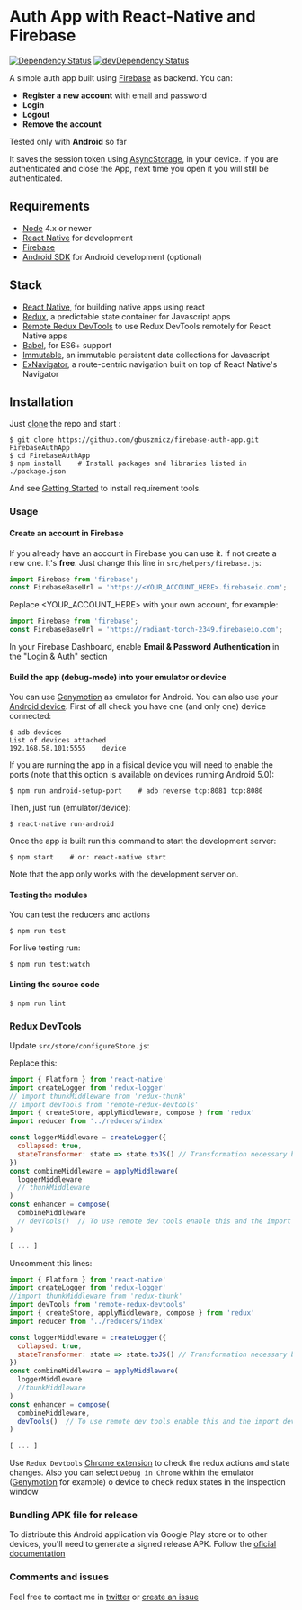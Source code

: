 # Auth App with React-Native and Firebase

[![Dependency Status](https://david-dm.org/gbuszmicz/firebase-auth-app.svg?style=flat)](https://david-dm.org/gbuszmicz/firebase-auth-app)
[![devDependency Status](https://david-dm.org/gbuszmicz/firebase-auth-app/dev-status.svg?style=flat)](https://david-dm.org/gbuszmicz/firebase-auth-app#info=devDependencies)

A simple auth app built using [Firebase](https://www.firebase.com/) as backend. 
You can:
- **Register a new account** with email and password
- **Login**
- **Logout**
- **Remove the account**

Tested only with **Android** so far

It saves the session token using [AsyncStorage](https://facebook.github.io/react-native/docs/asyncstorage.html), in your device.
If you are authenticated and close the App, next time you open it you will still be authenticated.

## Requirements
- [Node](https://nodejs.org) 4.x or newer
- [React Native](http://facebook.github.io/react-native/docs/getting-started.html) for development
- [Firebase](https://www.firebase.com/)
- [Android SDK](https://developer.android.com/sdk/) for Android development (optional)

## Stack
- [React Native](https://facebook.github.io/react-native/), for building native apps using react
- [Redux](http://rackt.github.io/redux/index.html), a predictable state container for Javascript apps
- [Remote Redux DevTools](https://github.com/zalmoxisus/remote-redux-devtools) to use Redux DevTools remotely for React Native apps
- [Babel](http://babeljs.io/), for ES6+ support
- [Immutable](https://facebook.github.io/immutable-js/), an immutable persistent data collections for Javascript
- [ExNavigator](https://github.com/exponentjs/ex-navigator), a route-centric navigation built on top of React Native's Navigator    


## Installation
Just [clone](github-windows://openRepo/https://github.com/gbuszmicz/firebase-auth-app.git) the repo
and start :
```shell
$ git clone https://github.com/gbuszmicz/firebase-auth-app.git FirebaseAuthApp
$ cd FirebaseAuthApp
$ npm install    # Install packages and libraries listed in ./package.json
```
And see [Getting Started](https://facebook.github.io/react-native/docs/getting-started.html) to install requirement tools.

### Usage
#### Create an account in Firebase
If you already have an account in Firebase you can use it. If not create a new one. It's **free**.
Just change this line in ```src/helpers/firebase.js```:
```javascript
import Firebase from 'firebase';
const FirebaseBaseUrl = 'https://<YOUR_ACCOUNT_HERE>.firebaseio.com';
```
Replace <YOUR_ACCOUNT_HERE> with your own account, for example:
```javascript
import Firebase from 'firebase';
const FirebaseBaseUrl = 'https://radiant-torch-2349.firebaseio.com';
```
In your Firebase Dashboard, enable **Email & Password Authentication** in the "Login & Auth" section


#### Build the app (debug-mode) into your emulator or device
You can use [Genymotion](https://www.genymotion.com/) as emulator for Android. 
You can also use your [Android device](https://facebook.github.io/react-native/docs/running-on-device-android.html). 
First of all check you have one (and only one) device connected:
```shell
$ adb devices
List of devices attached
192.168.58.101:5555    device
```

If you are running the app in a fisical device you will need to enable the ports (note that this option is available on devices running Android 5.0):
```shell
$ npm run android-setup-port    # adb reverse tcp:8081 tcp:8080
```

Then, just run (emulator/device):
```shell
$ react-native run-android
```

Once the app is built run this command to start the development server:
```shell
$ npm start    # or: react-native start
```
Note that the app only works with the development server on.

#### Testing the modules
You can test the reducers and actions
```shell
$ npm run test
```

For live testing run:
```shell
$ npm run test:watch
```

#### Linting the source code
```shell
$ npm run lint
```

### Redux DevTools
Update ```src/store/configureStore.js```:

Replace this:
```javascript
import { Platform } from 'react-native'
import createLogger from 'redux-logger'
// import thunkMiddleware from 'redux-thunk'
// import devTools from 'remote-redux-devtools'
import { createStore, applyMiddleware, compose } from 'redux'
import reducer from '../reducers/index'

const loggerMiddleware = createLogger({
  collapsed: true,
  stateTransformer: state => state.toJS() // Transformation necessary because of Immutable.js
})
const combineMiddleware = applyMiddleware(
  loggerMiddleware
  // thunkMiddleware
)
const enhancer = compose(
  combineMiddleware
  // devTools()  // To use remote dev tools enable this and the import devTools
)

[ ... ]
```

Uncomment this lines:
```javascript
import { Platform } from 'react-native'
import createLogger from 'redux-logger'
//import thunkMiddleware from 'redux-thunk'
import devTools from 'remote-redux-devtools'
import { createStore, applyMiddleware, compose } from 'redux'
import reducer from '../reducers/index'

const loggerMiddleware = createLogger({
  collapsed: true,
  stateTransformer: state => state.toJS() // Transformation necessary because of Immutable.js
})
const combineMiddleware = applyMiddleware(
  loggerMiddleware 
  //thunkMiddleware
)
const enhancer = compose(
  combineMiddleware,
  devTools()  // To use remote dev tools enable this and the import devTools
)

[ ... ]
```

Use ```Redux Devtools``` [Chrome extension](https://chrome.google.com/webstore/detail/redux-devtools/lmhkpmbekcpmknklioeibfkpmmfibljd?hl=en) to check the redux actions and state changes.
Also you can select ```Debug in Chrome``` within the emulator ([Genymotion](https://www.genymotion.com/) for example) o device to check redux states in the inspection window


### Bundling APK file for release
To distribute this Android application via Google Play store or to other devices, you'll need to generate a signed release APK.
Follow the [oficial documentation](https://facebook.github.io/react-native/docs/signed-apk-android.html)


### Comments and issues
Feel free to contact me in [twitter](https://twitter.com/gbuszmicz) or [create an issue](https://github.com/gbuszmicz/firebase-auth-app/issues/new)
